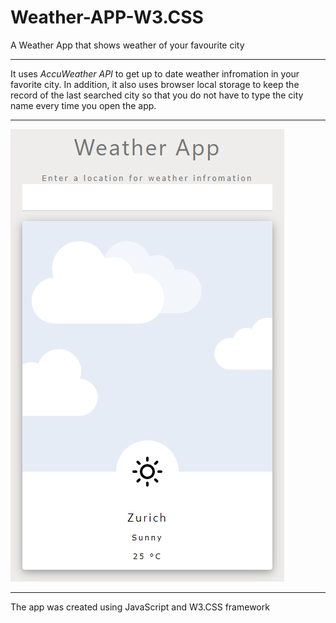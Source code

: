 # Weather-APP-W3.CSS
A Weather App that shows weather of your favourite city
***
It uses *AccuWeather API* to get up to date weather infromation in your favorite city. In addition, it also uses browser local storage to keep the record of the last searched city so that you do not have to type the city name every time you open the app. 

***

![Weather APP!](./img/app.png "Weather App View")

***
The app was created using JavaScript and W3.CSS framework